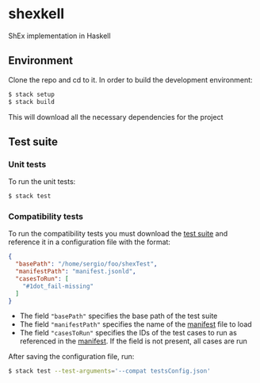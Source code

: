 # shexkell
ShEx implementation in Haskell

## Environment ##
Clone the repo and cd to it. In order to build the development environment:
 ``` sh
 $ stack setup
 $ stack build
 ```

 This will download all the necessary dependencies for the project

## Test suite ##

### Unit tests ###
To run the unit tests:
``` sh
$ stack test
```

### Compatibility tests ###
To run the compatibility tests you must download the [test suite](https://github.com/shexSpec/shexTest/) and reference it in a configuration file with the format:
``` json
{
  "basePath": "/home/sergio/foo/shexTest",
  "manifestPath": "manifest.jsonld",
  "casesToRun": [
    "#1dot_fail-missing"
  ]
}
```
* The field `"basePath"` specifies the base path of the test suite
* The field `"manifestPath"` specifies the name of the [manifest](https://github.com/shexSpec/shexTest/blob/master/validation/manifest.jsonld) file to load
* The field `"casesToRun"` specifies the IDs of the test cases to run as referenced in the [manifest](https://github.com/shexSpec/shexTest/blob/master/validation/manifest.jsonld). If the field is not present, all cases are run

After saving the configuration file, run:
``` sh
$ stack test --test-arguments='--compat testsConfig.json'
```